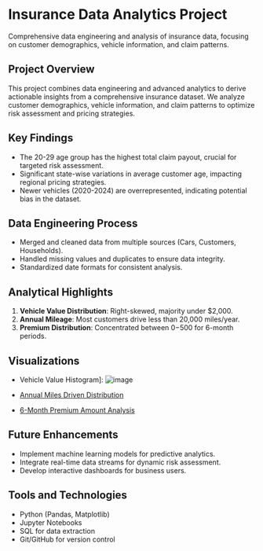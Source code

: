 # Insurance Data Analytics Project
Comprehensive data engineering and analysis of insurance data, focusing on customer demographics, vehicle information, and claim patterns.

## Project Overview
This project combines data engineering and advanced analytics to derive actionable insights from a comprehensive insurance dataset. We analyze customer demographics, vehicle information, and claim patterns to optimize risk assessment and pricing strategies.

## Key Findings
- The 20-29 age group has the highest total claim payout, crucial for targeted risk assessment.
- Significant state-wise variations in average customer age, impacting regional pricing strategies.
- Newer vehicles (2020-2024) are overrepresented, indicating potential bias in the dataset.

## Data Engineering Process
- Merged and cleaned data from multiple sources (Cars, Customers, Households).
- Handled missing values and duplicates to ensure data integrity.
- Standardized date formats for consistent analysis.

## Analytical Highlights
1. **Vehicle Value Distribution**: Right-skewed, majority under $2,000.
2. **Annual Mileage**: Most customers drive less than 20,000 miles/year.
3. **Premium Distribution**: Concentrated between $0-$500 for 6-month periods.

## Visualizations
- Vehicle Value Histogram]:
  ![image](https://github.com/user-attachments/assets/3fa93de5-aff5-43b8-928a-9e341c5319b9)

- [Annual Miles Driven Distribution](link-to-image)
- [6-Month Premium Amount Analysis](link-to-image)

## Future Enhancements
- Implement machine learning models for predictive analytics.
- Integrate real-time data streams for dynamic risk assessment.
- Develop interactive dashboards for business users.

## Tools and Technologies
- Python (Pandas, Matplotlib)
- Jupyter Notebooks
- SQL for data extraction
- Git/GitHub for version control
